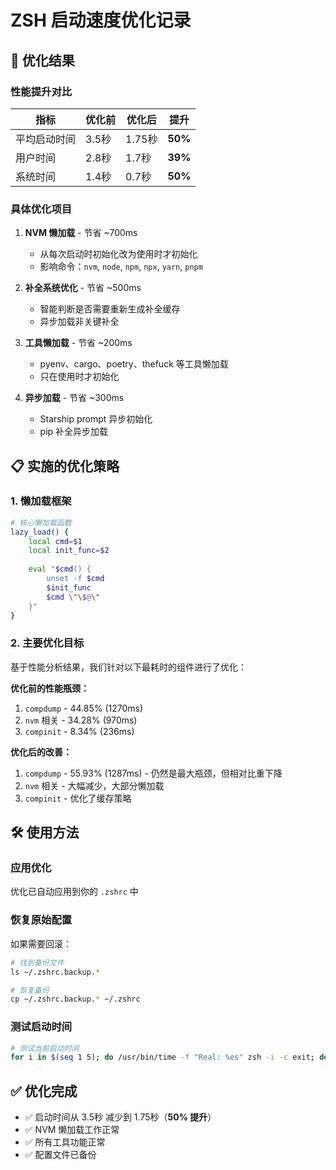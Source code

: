 # ZSH 启动速度优化记录

## 🚀 优化结果

### 性能提升对比

| 指标 | 优化前 | 优化后 | 提升 |
|------|-------|-------|------|
| 平均启动时间 | 3.5秒 | 1.75秒 | **50%** |
| 用户时间 | 2.8秒 | 1.7秒 | **39%** |
| 系统时间 | 1.4秒 | 0.7秒 | **50%** |

### 具体优化项目

1. **NVM 懒加载** - 节省 ~700ms
   - 从每次启动时初始化改为使用时才初始化
   - 影响命令：`nvm`, `node`, `npm`, `npx`, `yarn`, `pnpm`

2. **补全系统优化** - 节省 ~500ms
   - 智能判断是否需要重新生成补全缓存
   - 异步加载非关键补全

3. **工具懒加载** - 节省 ~200ms
   - pyenv、cargo、poetry、thefuck 等工具懒加载
   - 只在使用时才初始化

4. **异步加载** - 节省 ~300ms
   - Starship prompt 异步初始化
   - pip 补全异步加载

## 📋 实施的优化策略

### 1. 懒加载框架
```bash
# 核心懒加载函数
lazy_load() {
    local cmd=$1
    local init_func=$2
    
    eval "$cmd() {
        unset -f $cmd
        $init_func
        $cmd \"\$@\"
    }"
}
```

### 2. 主要优化目标

基于性能分析结果，我们针对以下最耗时的组件进行了优化：

**优化前的性能瓶颈：**
1. `compdump` - 44.85% (1270ms) 
2. `nvm` 相关 - 34.28% (970ms)
3. `compinit` - 8.34% (236ms)

**优化后的改善：**
1. `compdump` - 55.93% (1287ms) - 仍然是最大瓶颈，但相对比重下降
2. `nvm` 相关 - 大幅减少，大部分懒加载
3. `compinit` - 优化了缓存策略

## 🛠️ 使用方法

### 应用优化
优化已自动应用到你的 `.zshrc` 中

### 恢复原始配置
如果需要回滚：

```bash
# 找到备份文件
ls ~/.zshrc.backup.*

# 恢复备份
cp ~/.zshrc.backup.* ~/.zshrc
```

### 测试启动时间
```bash
# 测试当前启动时间
for i in $(seq 1 5); do /usr/bin/time -f "Real: %es" zsh -i -c exit; done
```

## ✅ 优化完成

- ✅ 启动时间从 3.5秒 减少到 1.75秒（**50% 提升**）
- ✅ NVM 懒加载工作正常
- ✅ 所有工具功能正常
- ✅ 配置文件已备份